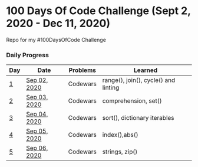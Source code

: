 # 100 Days Of Code Challenge (Sept 2, 2020 - Dec 11, 2020)
Repo for my #100DaysOfCode Challenge

### Daily Progress 
| Day | Date | Problems | Learned |
| --- | --- | --- | --- |
| [1](https://github.com/gauthamp10/100DaysOfCode/tree/master/Day%201) | [Sep 02, 2020](https://github.com/gauthamp10/100DaysOfCode/blob/master/Day%201/README.md) | Codewars | range(), join(), cycle() and linting |
| [2](https://github.com/gauthamp10/100DaysOfCode/tree/master/Day%202) | [Sep 03, 2020](https://github.com/gauthamp10/100DaysOfCode/blob/master/Day%202/README.md) | Codewars | comprehension, set() |
| [3](https://github.com/gauthamp10/100DaysOfCode/tree/master/Day%203) | [Sep 04, 2020](https://github.com/gauthamp10/100DaysOfCode/blob/master/Day%203/README.md) | Codewars | sort(), dictionary iterables |
| [4](https://github.com/gauthamp10/100DaysOfCode/tree/master/Day%204) | [Sep 05, 2020](https://github.com/gauthamp10/100DaysOfCode/blob/master/Day%204/README.md) | Codewars | index(),abs() |
| [5](https://github.com/gauthamp10/100DaysOfCode/tree/master/Day%205) | [Sep 06, 2020](https://github.com/gauthamp10/100DaysOfCode/blob/master/Day%205/README.md) | Codewars | strings, zip() |
